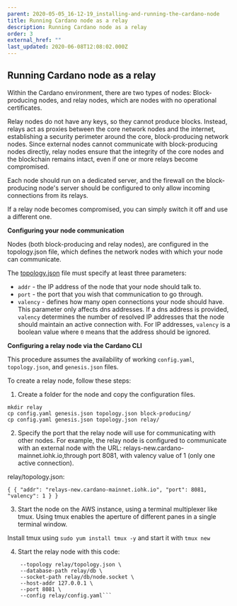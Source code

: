 ```yaml
---
parent: 2020-05-05_16-12-19_installing-and-running-the-cardano-node
title: Running Cardano node as a relay
description: Running Cardano node as a relay
order: 3
external_href: ""
last_updated: 2020-06-08T12:08:02.000Z
---
```

## Running Cardano node as a relay

Within the Cardano environment, there are two types of nodes: Block-producing nodes, and relay nodes, which are nodes with no operational certificates. 

Relay nodes do not have any keys, so they cannot produce blocks. Instead, relays act as proxies between the core network nodes and the internet, establishing a security perimeter around the core, block-producing network nodes. Since external nodes cannot communicate with block-producing nodes directly, relay nodes ensure that the integrity of the core nodes and the blockchain remains intact, even if one or more relays become compromised.

Each node should run on a dedicated server, and the firewall on the block-producing node's server should be configured to only allow incoming connections from its relays.

If a relay node becomes compromised, you can simply switch it off and use a different one.

**Configuring your node communication**

Nodes (both block-producing and relay nodes), are configured in the topology.json file, which defines the network nodes with which your node can communicate.

The [topology.json](https://github.com/input-output-hk/cardano-node/blob/master/doc/getting-started/understanding-config-files.md#the-topologyjson-file) file must specify at least three parameters:

* `addr` - the IP address of the node that your node should talk to.
* `port` - the port that you wish that communication to go through.
* `valency` - defines how many open connections your node should have. This parameter only affects dns addresses. If a dns address is provided, `valency` determines the number of resolved IP addresses that the node should maintain an active connection with. For IP addresses, `valency` is a boolean value where `0` means that the address should be ignored.


**Configuring a relay node via the Cardano CLI**

This procedure assumes the availability of working `config.yaml`, `topology.json`, and `genesis.json` files.

To create a relay node, follow these steps:

1. Create a folder for the node and copy the configuration files.

 ```cd cardano-node
 mkdir relay
 cp config.yaml genesis.json topology.json block-producing/
 cp config.yaml genesis.json topology.json relay/
```

2. Specify the port that the relay node will use for communicating with other nodes. For example, the relay node is configured to communicate with an external node with the URL: relays-new.cardano-mainnet.iohk.io,through port 8081, with valency value of 1 (only one active connection).

relay/topology.json:

 `{
      {
        "addr": "relays-new.cardano-mainnet.iohk.io",
        "port": 8081,
        "valency": 1
      }
  }`

3. Start the node on the AWS instance, using a terminal multiplexer like tmux. Using tmux enables the aperture of different panes in a single terminal window. 

Install tmux using `sudo yum install tmux -y` and start it with `tmux new`

4. Start the relay node with this code:

 ```cardano-node run \
     --topology relay/topology.json \
     --database-path relay/db \
     --socket-path relay/db/node.socket \
     --host-addr 127.0.0.1 \
     --port 8081 \
     --config relay/config.yaml```
